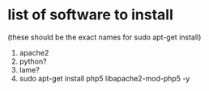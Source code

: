 # list of software to install

(these should be the exact names for sudo apt-get install)
1. apache2
2. python?
3. lame?
4. sudo apt-get install php5 libapache2-mod-php5 -y

